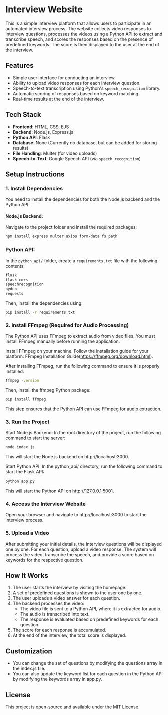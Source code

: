 # Interview Website

This is a simple interview platform that allows users to participate in an automated interview process. The website collects video responses to interview questions, processes the videos using a Python API to extract and transcribe speech, and scores the responses based on the presence of predefined keywords. The score is then displayed to the user at the end of the interview.

## Features
- Simple user interface for conducting an interview.
- Ability to upload video responses for each interview question.
- Speech-to-text transcription using Python's `speech_recognition` library.
- Automatic scoring of responses based on keyword matching.
- Real-time results at the end of the interview.

## Tech Stack
- **Frontend**: HTML, CSS, EJS
- **Backend**: Node.js, Express.js
- **Python API**: Flask
- **Database**: None (Currently no database, but can be added for storing results)
- **File Handling**: Multer (for video uploads)
- **Speech-to-Text**: Google Speech API (via `speech_recognition`)

## Setup Instructions

### 1. Install Dependencies
You need to install the dependencies for both the Node.js backend and the Python API.


#### Node.js Backend:
Navigate to the project folder and install the required packages:
```bash
npm install express multer axios form-data fs path
```

### Python API:

In the `python_api/` folder, create a `requirements.txt` file with the following contents:
```txt
flask
flask-cors
speechrecognition
pydub
requests
```

Then, install the dependencies using:
```bash
pip install -r requirements.txt
```
### 2. Install FFmpeg (Required for Audio Processing)
The Python API uses FFmpeg to extract audio from video files. You must install FFmpeg manually before running the application.

Install FFmpeg on your machine. Follow the installation guide for your platform: FFmpeg Installation Guide(https://ffmpeg.org/download.html).

After installing FFmpeg, run the following command to ensure it is properly installed:
```bash
ffmpeg -version
```
Then, install the ffmpeg Python package:
```bash
pip install ffmpeg
```
This step ensures that the Python API can use FFmpeg for audio extraction.

### 3. Run the Project
Start Node.js Backend:
In the root directory of the project, run the following command to start the server:
```bash
node index.js
```
This will start the Node.js backend on http://localhost:3000.

Start Python API:
In the python_api/ directory, run the following command to start the Flask API:
```bash
python app.py
```
This will start the Python API on http://127.0.0.1:5001.

### 4. Access the Interview Website
Open your browser and navigate to http://localhost:3000 to start the interview process.

### 5. Upload a Video
After submitting your initial details, the interview questions will be displayed one by one. For each question, upload a video response. The system will process the video, transcribe the speech, and provide a score based on keywords for the respective question.

## How It Works
1. The user starts the interview by visiting the homepage.
2. A set of predefined questions is shown to the user one by one.
3. The user uploads a video answer for each question.
4. The backend processes the video:
    - The video file is sent to a Python API, where it is extracted for audio.
    - The audio is transcribed into text.
    - The response is evaluated based on predefined keywords for each question.
5. The score for each response is accumulated.
6. At the end of the interview, the total score is displayed.


## Customization
- You can change the set of questions by modifying the questions array in the index.js file.
- You can also update the keyword list for each question in the Python API by modifying the keywords array in app.py.

  
## License
This project is open-source and available under the MIT License.
